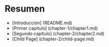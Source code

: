 # Resumen

* [Introducción] (README.md)
* [Primer capítulo] (chapter-1/chapter1.md)
* [Segundo capítulo] (chapter-2/chapter2.md)
* [Child Page] (chapter-2/child-page.md)